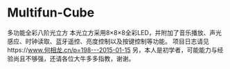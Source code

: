 # Multifun-Cube
多功能全彩八阶光立方
本光立方采用8×8×8全彩LED，并附加了音乐播放、声光感应、时钟读取、蓝牙遥控、亮度控制以及按键控制等功能。
项目日志请见https://www.何相龙.cn/p=198---2015-01-15
另，本人是初学者，可能能力与经验尚且不够强，还请各位大牛多多指教，谢谢。
